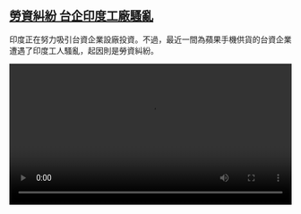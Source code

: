 <!--1607961265000-->
[勞資糾紛 台企印度工廠騷亂](https://www.dw.com/zh/%E5%8B%9E%E8%B3%87%E7%B3%BE%E7%B4%9B%20%E5%8F%B0%E4%BC%81%E5%8D%B0%E5%BA%A6%E5%B7%A5%E5%BB%A0%E9%A8%B7%E4%BA%82/a-55936727)
------

<p>印度正在努力吸引台資企業設廠投資。不過，最近一間為蘋果手機供貨的台資企業遭遇了印度工人騷亂，起因則是勞資糾紛。</small></p><video src="https://tvdownloaddw-a.akamaihd.net/dwtv_video/flv/vdt_zh/2020/bchi201214_001_indiafactory_sd_sor.mp4" controls style="width:100%"></video>
